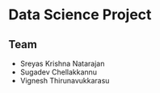 # Data Science Project
## Team 
- Sreyas Krishna Natarajan
- Sugadev Chellakkannu
- Vignesh Thirunavukkarasu


